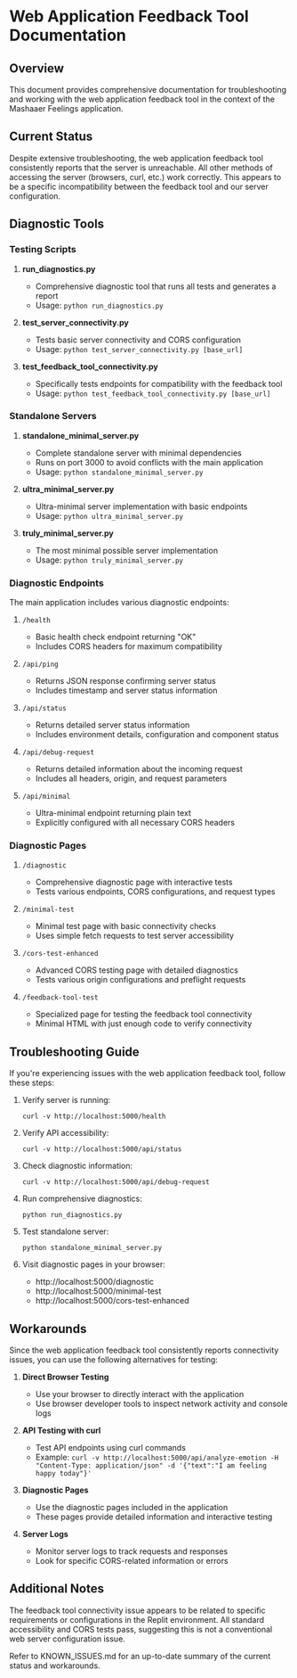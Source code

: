 # Web Application Feedback Tool Documentation

## Overview

This document provides comprehensive documentation for troubleshooting and working with the web application feedback tool in the context of the Mashaaer Feelings application.

## Current Status

Despite extensive troubleshooting, the web application feedback tool consistently reports that the server is unreachable. All other methods of accessing the server (browsers, curl, etc.) work correctly. This appears to be a specific incompatibility between the feedback tool and our server configuration.

## Diagnostic Tools

### Testing Scripts

1. **run_diagnostics.py**
   - Comprehensive diagnostic tool that runs all tests and generates a report
   - Usage: `python run_diagnostics.py`

2. **test_server_connectivity.py**
   - Tests basic server connectivity and CORS configuration
   - Usage: `python test_server_connectivity.py [base_url]`

3. **test_feedback_tool_connectivity.py**
   - Specifically tests endpoints for compatibility with the feedback tool
   - Usage: `python test_feedback_tool_connectivity.py [base_url]`

### Standalone Servers

1. **standalone_minimal_server.py**
   - Complete standalone server with minimal dependencies
   - Runs on port 3000 to avoid conflicts with the main application
   - Usage: `python standalone_minimal_server.py`

2. **ultra_minimal_server.py**
   - Ultra-minimal server implementation with basic endpoints
   - Usage: `python ultra_minimal_server.py`

3. **truly_minimal_server.py**
   - The most minimal possible server implementation
   - Usage: `python truly_minimal_server.py`

### Diagnostic Endpoints

The main application includes various diagnostic endpoints:

1. `/health`
   - Basic health check endpoint returning "OK"
   - Includes CORS headers for maximum compatibility

2. `/api/ping`
   - Returns JSON response confirming server status
   - Includes timestamp and server status information

3. `/api/status`
   - Returns detailed server status information
   - Includes environment details, configuration and component status

4. `/api/debug-request`
   - Returns detailed information about the incoming request
   - Includes all headers, origin, and request parameters

5. `/api/minimal`
   - Ultra-minimal endpoint returning plain text
   - Explicitly configured with all necessary CORS headers

### Diagnostic Pages

1. `/diagnostic`
   - Comprehensive diagnostic page with interactive tests
   - Tests various endpoints, CORS configurations, and request types

2. `/minimal-test`
   - Minimal test page with basic connectivity checks
   - Uses simple fetch requests to test server accessibility

3. `/cors-test-enhanced`
   - Advanced CORS testing page with detailed diagnostics
   - Tests various origin configurations and preflight requests

4. `/feedback-tool-test`
   - Specialized page for testing the feedback tool connectivity
   - Minimal HTML with just enough code to verify connectivity

## Troubleshooting Guide

If you're experiencing issues with the web application feedback tool, follow these steps:

1. Verify server is running:
   ```
   curl -v http://localhost:5000/health
   ```

2. Verify API accessibility:
   ```
   curl -v http://localhost:5000/api/status
   ```

3. Check diagnostic information:
   ```
   curl -v http://localhost:5000/api/debug-request
   ```

4. Run comprehensive diagnostics:
   ```
   python run_diagnostics.py
   ```

5. Test standalone server:
   ```
   python standalone_minimal_server.py
   ```

6. Visit diagnostic pages in your browser:
   - http://localhost:5000/diagnostic
   - http://localhost:5000/minimal-test
   - http://localhost:5000/cors-test-enhanced

## Workarounds

Since the web application feedback tool consistently reports connectivity issues, you can use the following alternatives for testing:

1. **Direct Browser Testing**
   - Use your browser to directly interact with the application
   - Use browser developer tools to inspect network activity and console logs

2. **API Testing with curl**
   - Test API endpoints using curl commands
   - Example: `curl -v http://localhost:5000/api/analyze-emotion -H "Content-Type: application/json" -d '{"text":"I am feeling happy today"}'`

3. **Diagnostic Pages**
   - Use the diagnostic pages included in the application
   - These pages provide detailed information and interactive testing

4. **Server Logs**
   - Monitor server logs to track requests and responses
   - Look for specific CORS-related information or errors

## Additional Notes

The feedback tool connectivity issue appears to be related to specific requirements or configurations in the Replit environment. All standard accessibility and CORS tests pass, suggesting this is not a conventional web server configuration issue.

Refer to KNOWN_ISSUES.md for an up-to-date summary of the current status and workarounds.

